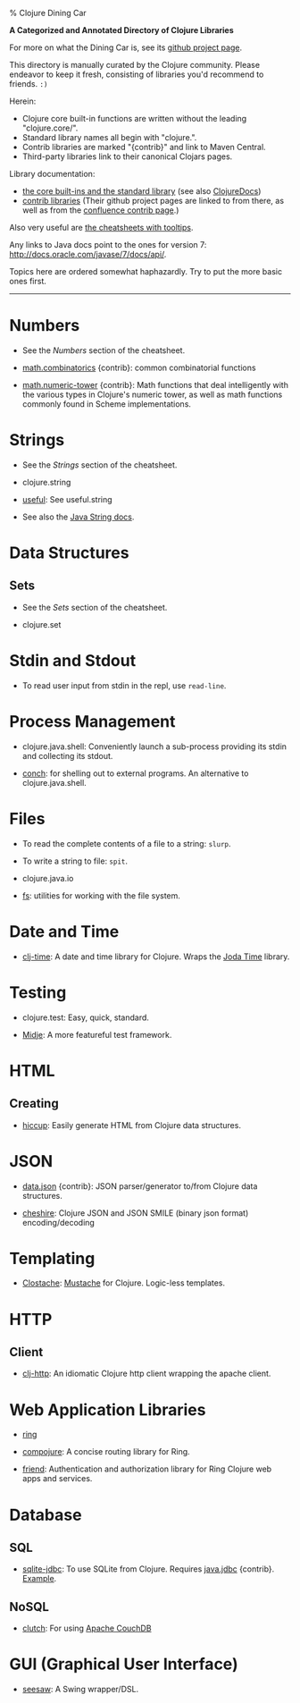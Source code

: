 % Clojure Dining Car

**A Categorized and Annotated Directory of Clojure Libraries**

For more on what the Dining Car is, see its [github project
page](https://github.com/uvtc/clojure-dining-car).

This directory is manually curated by the Clojure community. Please
endeavor to keep it fresh, consisting of libraries you'd recommend to
friends. `:)`

Herein:

  * Clojure core built-in functions are written without the
    leading "clojure.core/".
  * Standard library names all begin with "clojure.".
  * Contrib libraries are marked "{contrib}" and link to Maven
    Central.
  * Third-party libraries link to their canonical Clojars pages.

Library documentation:

  * [the core built-ins and the standard
    library](http://clojure.github.com/clojure/index.html) (see also
    [ClojureDocs](http://clojuredocs.org/))
  * [contrib libraries](http://clojure.github.com/) (Their github
    project pages are linked to from there, as well as from the
    [confluence contrib
    page](http://dev.clojure.org/display/doc/Clojure+Contrib).)

Also very useful are [the cheatsheets with
tooltips](http://jafingerhut.github.com/).

Any links to Java docs point to the ones for version 7:
<http://docs.oracle.com/javase/7/docs/api/>.

Topics here are ordered somewhat haphazardly. Try to put the more
basic ones first.

**********************************************************************

Numbers
=======

  * See the *Numbers* section of the cheatsheet.

  * [math.combinatorics](http://search.maven.org/#search|ga|1|math.combinatorics)
    {contrib}: common combinatorial functions

  * [math.numeric-tower](http://search.maven.org/#search|ga|1|math.numeric-tower)
    {contrib}: Math functions that deal intelligently with the various types in
    Clojure's numeric tower, as well as math functions commonly found in Scheme
    implementations.


Strings
=======

  * See the *Strings* section of the cheatsheet.

  * clojure.string

  * [useful](https://clojars.org/useful): See useful.string

  * See also the [Java String
    docs](http://docs.oracle.com/javase/7/docs/api/java/lang/String.html).


Data Structures
===============

Sets
----

  * See the *Sets* section of the cheatsheet.

  * clojure.set


Stdin and Stdout
================

  * To read user input from stdin in the repl, use `read-line`.


Process Management
==================

  * clojure.java.shell: Conveniently launch a sub-process providing
    its stdin and collecting its stdout.

  * [conch](https://clojars.org/conch): for shelling out to external programs.
    An alternative to clojure.java.shell.


Files
=====

  * To read the complete contents of a file to a string: `slurp`.

  * To write a string to file: `spit`.

  * clojure.java.io

  * [fs](https://clojars.org/fs): utilities for working with the file
    system.


Date and Time
=============

  * [clj-time](https://clojars.org/clj-time): A date and time library
    for Clojure. Wraps the [Joda
    Time](http://joda-time.sourceforge.net/) library.
  

Testing
=======

  * clojure.test: Easy, quick, standard.

  * [Midje](https://clojars.org/midje): A more featureful test framework.


HTML
====

Creating
--------

  * [hiccup](https://clojars.org/hiccup): Easily generate HTML from
    Clojure data structures.


JSON
====

  * [data.json](http://search.maven.org/#search|ga|1|data.json)
    {contrib}: JSON parser/generator to/from Clojure data
    structures.

  * [cheshire](https://clojars.org/cheshire): Clojure JSON and JSON
    SMILE (binary json format) encoding/decoding


Templating
==========

  * [Clostache](https://clojars.org/de.ubercode.clostache/clostache):
    [Mustache](http://mustache.github.com/) for Clojure. Logic-less
    templates.


HTTP
====

Client
------

  * [clj-http](https://clojars.org/clj-http): An idiomatic Clojure
    http client wrapping the apache client.


Web Application Libraries
=========================

  * [ring](https://clojars.org/ring)

  * [compojure](https://clojars.org/compojure): A concise routing library for Ring.

  * [friend](https://clojars.org/com.cemerick/friend): Authentication
    and authorization library for Ring Clojure web apps and services.


Database
========

SQL
---

  * [sqlite-jdbc](http://search.maven.org/#search|ga|1|sqlite-jdbc):
    To use SQLite from Clojure. Requires
    [java.jdbc](http://search.maven.org/#search|ga|1|java.jdbc)
    {contrib}.
    [Example](https://github.com/uvtc/clojure-dining-car/blob/master/examples/java.jdbc.md).


NoSQL
-----

  * [clutch](https://clojars.org/com.ashafa/clutch): For using [Apache
    CouchDB](http://couchdb.apache.org/)


GUI (Graphical User Interface)
==============================

  * [seesaw](https://clojars.org/seesaw): A Swing wrapper/DSL.
